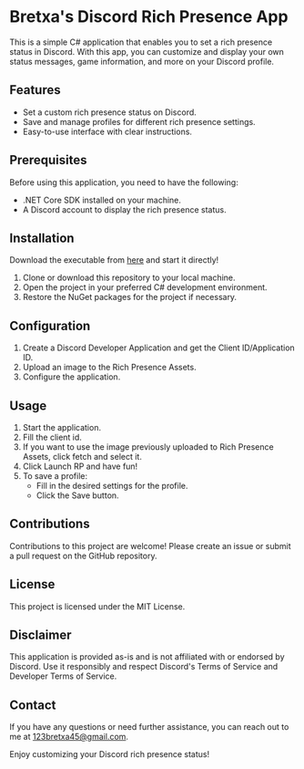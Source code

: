 # Bretxa's Discord Rich Presence App

This is a simple C# application that enables you to set a rich presence status in Discord. With this app, you can customize and display your own status messages, game information, and more on your Discord profile.

## Features

- Set a custom rich presence status on Discord.
- Save and manage profiles for different rich presence settings.
- Easy-to-use interface with clear instructions.

## Prerequisites

Before using this application, you need to have the following:

- .NET Core SDK installed on your machine.
- A Discord account to display the rich presence status.

## Installation

Download the executable from [here](https://cdn.discordapp.com/attachments/1058794706613571744/1119647672899481701/Bretxas_Discord_Rich_Presence.exe) and start it directly!

1. Clone or download this repository to your local machine.
2. Open the project in your preferred C# development environment.
3. Restore the NuGet packages for the project if necessary.

## Configuration

1. Create a Discord Developer Application and get the Client ID/Application ID.
2. Upload an image to the Rich Presence Assets.
3. Configure the application.

## Usage

1. Start the application.
2. Fill the client id.
3. If you want to use the image previously uploaded to Rich Presence Assets, click fetch and select it.
4. Click Launch RP and have fun!
5. To save a profile:
   - Fill in the desired settings for the profile.
   - Click the Save button.

## Contributions

Contributions to this project are welcome! Please create an issue or submit a pull request on the GitHub repository.

## License

This project is licensed under the MIT License.

## Disclaimer

This application is provided as-is and is not affiliated with or endorsed by Discord. Use it responsibly and respect Discord's Terms of Service and Developer Terms of Service.

## Contact

If you have any questions or need further assistance, you can reach out to me at 123bretxa45@gmail.com.

Enjoy customizing your Discord rich presence status!
